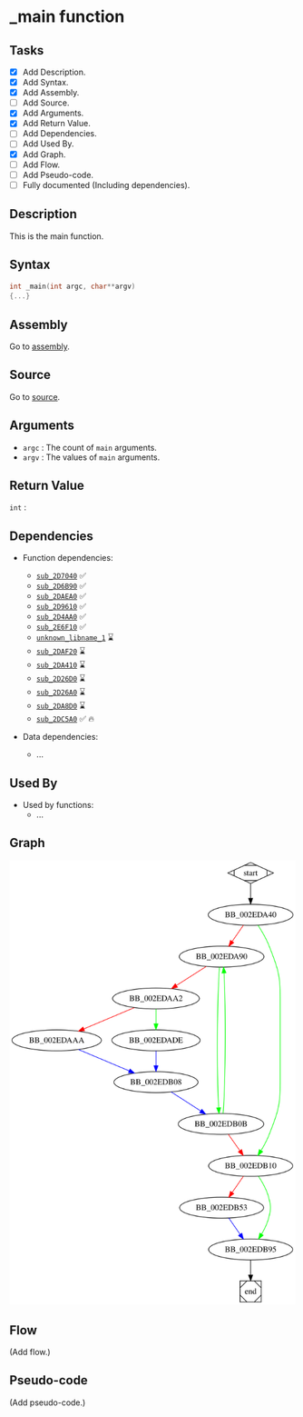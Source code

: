 # \_main function

## Tasks

- [X] Add Description.
- [X] Add Syntax.
- [X] Add Assembly.
- [ ] Add Source.
- [X] Add Arguments.
- [X] Add Return Value.
- [ ] Add Dependencies.
- [ ] Add Used By.
- [X] Add Graph.
- [ ] Add Flow.
- [ ] Add Pseudo-code.
- [ ] Fully documented (Including dependencies).

## Description

This is the main function.

## Syntax

```c
int _main(int argc, char**argv)
{...}
```

## Assembly

Go to [assembly](../asm/_main.asm).

## Source

Go to [source](../cc/_main.cc).

## Arguments

* `argc` : The count of `main` arguments.
* `argv` : The values of `main` arguments.

## Return Value

`int` : 

## Dependencies

* Function dependencies:
  * [`sub_2D7040`](sub_2D7040.md) ✅
  * [`sub_2D6B90`](sub_2D6B90.md) ✅
  * [`sub_2DAEA0`](sub_2DAEA0.md) ✅
  * [`sub_2D9610`](sub_2D9610.md) ✅
  * [`sub_2D4AA0`](sub_2D4AA0.md) ✅
  * [`sub_2E6F10`](sub_2E6F10.md) ✅
  * [`unknown_libname_1`](unknown_libname_1.md) ⌛
  * [`sub_2DAF20`](sub_2DAF20.md) ⌛
  * [`sub_2DA410`](sub_2DA410.md) ⌛
  * [`sub_2D26D0`](sub_2D26D0.md) ⌛
  * [`sub_2D26A0`](sub_2D26A0.md) ⌛
  * [`sub_2DA8D0`](sub_2DA8D0.md) ⌛
  * [`sub_2DC5A0`](sub_2DC5A0.md) ✅ 🔥

* Data dependencies:
  * ...

## Used By

* Used by functions:
  * ...


## Graph

![\_main Graph](../svg/_main.svg "_main Graph")


## Flow

(Add flow.)

## Pseudo-code

(Add pseudo-code.)


